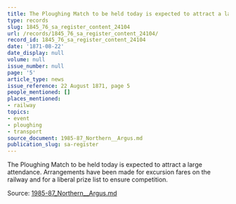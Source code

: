 ```yaml
---
title: The Ploughing Match to be held today is expected to attract a large attendance
type: records
slug: 1845_76_sa_register_content_24104
url: /records/1845_76_sa_register_content_24104/
record_id: 1845_76_sa_register_content_24104
date: '1871-08-22'
date_display: null
volume: null
issue_number: null
page: '5'
article_type: news
issue_reference: 22 August 1871, page 5
people_mentioned: []
places_mentioned:
- railway
topics:
- event
- ploughing
- transport
source_document: 1985-87_Northern__Argus.md
publication_slug: sa-register
---
```


The Ploughing Match to be held today is expected to attract a large attendance.  Arrangements have been made for excursion fares on the railway and for a liberal prize list to ensure competition.

Source: [1985-87_Northern__Argus.md](/downloads/markdown/1985-87_Northern__Argus.md)
